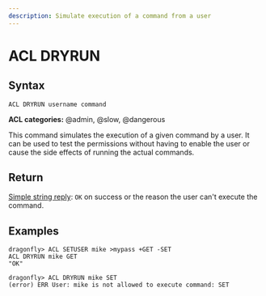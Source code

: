 ```yaml
---
description: Simulate execution of a command from a user
---
```


# ACL DRYRUN

## Syntax

    ACL DRYRUN username command

**ACL categories:** @admin, @slow, @dangerous

This command simulates the execution of a given command by a user. It can be used to test the permissions without having to enable the user or cause the side effects of running the actual commands.

## Return

[Simple string reply](https://redis.io/docs/reference/protocol-spec/#simple-strings): `OK` on success
or the reason the user can't execute the command.

## Examples

```shell
dragonfly> ACL SETUSER mike >mypass +GET -SET
ACL DRYRUN mike GET
"OK"

dragonfly> ACL DRYRUN mike SET
(error) ERR User: mike is not allowed to execute command: SET
```
